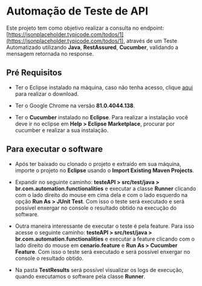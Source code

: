 # Automação de Teste de API

Este projeto tem como objetivo realizar a consulta no endpoint: [https://jsonplaceholder.typicode.com/todos/1](https://jsonplaceholder.typicode.com/todos/1), através de um Teste Automatizado utilizando **Java**, **RestAssured**, **Cucumber**, validando a mensagem retornada no response.


## Pré Requisitos

- Ter o Eclipse instalado na máquina, caso não tenha acesso, clique [aqui](https://www.eclipse.org/downloads/) para realizar o download.

- Ter o Google Chrome na versão **81.0.4044.138**.

- Ter o **Cucumber** instalado no **Eclipse**. Para realizar a instalação você deve ir no eclipse em **Help > Eclipse Marketplace**, procurar por cucumber e realizar a sua instalação.

## Para executar o software

- Após ter baixado ou clonado o projeto e extraído em sua máquina, importe o projeto no **Eclipse** usando o **Import Existing Maven Projects**.  

- Expandir no seguinte caminho: **testeAPI > src/test/java > br.com.automation.functionalities** e executar a classe **Runner** clicando com o lado direito do mouse em cima dela e com o lado esquerdo na opção **Run As > JUnit Test**. Com isso o teste será executado e será possível enxergar no console o resultado obtido na execução do software.

- Outra maneira interessante de executar o teste é pela feature. Para isso acesse o seguinte caminho: **testeAPI > src/test/java > br.com.automation.functionalities** e executar a feature clicando com o lado direito do mouse em **cenario.feature** e **Run As > Cucumber Feature**. Com isso o teste será executado e será possível enxergar no console o resultado obtido.

- Na pasta **TestResults** será possível visualizar os logs de execução, quando executamos o software pela classe **Runner**.
